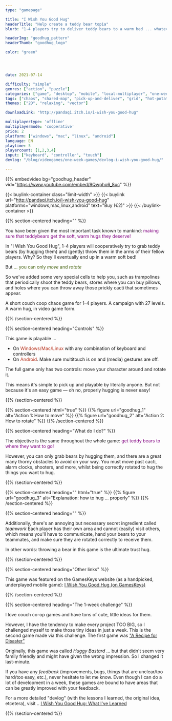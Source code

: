 ```yaml
---
type: "gamepage"

title: "I Wish You Good Hug"
headerTitle: "Help create a teddy bear topia"
blurb: "1-4 players try to deliver teddy bears to a warm bed ... whatever it takes"

headerImg: "goodhug_pattern"
headerThumb: "goodhug_logo"

color: "green"




date: 2021-07-14

difficulty: "simple"
genres: ["action", "puzzle"]
categories: ["game", "desktop", "mobile", "local-multiplayer", "one-week-game"]
tags: ["chaos", "shared-map", "pick-up-and-deliver", "grid", "hot-potato", "procedural-generation", "real-time"]
themes: ["2D", "relaxing", "vector"]

downloadLink: "http://pandaqi.itch.io/i-wish-you-good-hug"

multiplayertype: 'offline'
multiplayermode: 'cooperative'
price: 2
platform: ["windows", "mac", "linux", "android"]
language: EN
playtime: 5
playercount: [1,2,3,4]
input: ["keyboard", "controller", "touch"]
devlog: "/blog/videogames/one-week-games/devlog-i-wish-you-good-hug/"

---
```


{{% embedvideo bg="goodhug_header" vid="https://www.youtube.com/embed/9Qwpho6_8uc" %}}

{{< buylink-container class="limit-width" >}}
{{< buylink url="http://pandaqi.itch.io/i-wish-you-good-hug" platforms="windows,mac,linux,android"  text="Buy (&euro;2)" >}} 
{{< /buylink-container >}}

{{% section-centered heading="" %}}

You have been given the most important task known to mankind: <span style="color:purple;">making sure that teddybears get the soft, warm hugs they deserve!</span>

In "I Wish You Good Hug", 1&ndash;4 players will cooperatively try to grab teddy bears (by hugging them) and (gently) throw them in the arms of their fellow players. Why? So they'll eventually end up in a warm soft bed!

But <span style="color:#43610d;">... you can only <em>move</em> and <em>rotate</em></span>

So we've added some very special cells to help you, such as trampolines that periodically shoot the teddy bears, stores where you can buy pillows, and holes where you can throw away those prickly cacti that sometimes appear.

A short couch coop chaos game for 1&ndash;4 players. A campaign with 27 levels. A warm hug, in video game form.

{{% /section-centered %}}

{{% section-centered heading="Controls" %}}

This game is playable ... 
- On <span style="color:#b8341f;">Windows/Mac/Linux</span> with any combination of keyboard and controllers
- On <span style="color:#b8341f;">Android</span>. Make sure multitouch is on and (media) gestures are off.

The full game only has two controls: move your character around and rotate it.

This means it's simple to pick up and playable by literally anyone. But not because it's an easy game &mdash; oh no, properly hugging is never easy!

{{% /section-centered %}}

{{% section-centered html="true" %}}
{{% figure url="goodhug_1" alt="Action 1: How to move" %}}
{{% figure url="goodhug_2" alt="Action 2: How to rotate" %}}
{{% /section-centered %}}

{{% section-centered heading="What do I do?" %}}

The objective is the same throughout the whole game: <span style="color:purple;">get teddy bears to where they want to go!</span>

However, you can only grab bears by hugging them, and there are a great many thorny obstacles to avoid on your way. You must move past cacti, alarm clocks, shooters, and more, whilst being correctly rotated to hug the things you want to hug.

{{% /section-centered %}}

{{% section-centered heading="" html="true" %}}
{{% figure url="goodhug_3" alt="Explanation: how to hug ... properly" %}}
{{% /section-centered %}}

{{% section-centered heading="" %}}
			
Additionally, there's an annoying but necessary secret ingredient called _teamwork_ Each player has their own area and cannot (easily) visit others, which means you'll have to communicate, hand your bears to your teammates, and make sure they are rotated correctly to receive them.

In other words: throwing a bear in this game is the ultimate trust hug.

{{% /section-centered %}}

{{% section-centered heading="Other links" %}}

This game was featured on the GamesKeys website (as a handpicked, underplayed mobile game): [I Wish You Good Hug (on GamesKeys)](https://gameskeys.net/product/i-wish-you-good-hug/)

{{% /section-centered %}}

{{% section-centered heading="The 1-week challenge" %}}

I love couch co-op games and have tons of cute, little ideas for them.

However, I have the tendency to make every project TOO BIG, so I challenged myself to make those tiny ideas in just a week. This is the second game made via this challenge. The first game was ["A Recipe for Disaster"](https://pandaqi.com/a-recipe-for-disaster)

Originally, this game was called _Huggy Bastard_ ... but that didn't seem very family friendly and might have given the wrong impression. So I changed it last-minute.

If you have any _feedback_ (improvements, bugs, things that are unclear/too hard/too easy, etc.), never hesitate to let me know. Even though I can do a lot of development in a week, these games are bound to have areas that can be greatly improved with your feedback.

For a more detailed "devlog" (with the lessons I learned, the original idea, etcetera), visit .. [I Wish You Good Hug: What I've Learned](/blog/videogames/one-week-games/devlog-i-wish-you-good-hug)

{{% /section-centered %}}